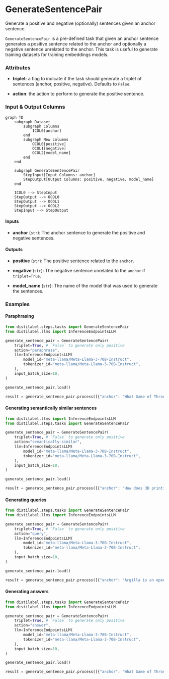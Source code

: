 # GenerateSentencePair


Generate a positive and negative (optionally) sentences given an anchor sentence.



`GenerateSentencePair` is a pre-defined task that given an anchor sentence generates
    a positive sentence related to the anchor and optionally a negative sentence unrelated
    to the anchor. This task is useful to generate training datasets for training embeddings
    models.





### Attributes

- **triplet**: a flag to indicate if the task should generate a triplet of sentences  (anchor, positive, negative). Defaults to `False`.

- **action**: the action to perform to generate the positive sentence.





### Input & Output Columns

``` mermaid
graph TD
	subgraph Dataset
		subgraph Columns
			ICOL0[anchor]
		end
		subgraph New columns
			OCOL0[positive]
			OCOL1[negative]
			OCOL2[model_name]
		end
	end

	subgraph GenerateSentencePair
		StepInput[Input Columns: anchor]
		StepOutput[Output Columns: positive, negative, model_name]
	end

	ICOL0 --> StepInput
	StepOutput --> OCOL0
	StepOutput --> OCOL1
	StepOutput --> OCOL2
	StepInput --> StepOutput

```


#### Inputs


- **anchor** (`str`): The anchor sentence to generate the positive and negative sentences.




#### Outputs


- **positive** (`str`): The positive sentence related to the `anchor`.

- **negative** (`str`): The negative sentence unrelated to the `anchor` if `triplet=True`.

- **model_name** (`str`): The name of the model that was used to generate the sentences.





### Examples


#### Paraphrasing
```python
from distilabel.steps.tasks import GenerateSentencePair
from distilabel.llms import InferenceEndpointsLLM

generate_sentence_pair = GenerateSentencePair(
    triplet=True, # `False` to generate only positive
    action="paraphrase",
    llm=InferenceEndpointsLLM(
        model_id="meta-llama/Meta-Llama-3-70B-Instruct",
        tokenizer_id="meta-llama/Meta-Llama-3-70B-Instruct",
    ),
    input_batch_size=10,
)

generate_sentence_pair.load()

result = generate_sentence_pair.process([{"anchor": "What Game of Thrones villain would be the most likely to give you mercy?"}])
```

#### Generating semantically similar sentences
```python
from distilabel.llms import InferenceEndpointsLLM
from distilabel.steps.tasks import GenerateSentencePair

generate_sentence_pair = GenerateSentencePair(
    triplet=True, # `False` to generate only positive
    action="semantically-similar",
    llm=InferenceEndpointsLLM(
        model_id="meta-llama/Meta-Llama-3-70B-Instruct",
        tokenizer_id="meta-llama/Meta-Llama-3-70B-Instruct",
    ),
    input_batch_size=10,
)

generate_sentence_pair.load()

result = generate_sentence_pair.process([{"anchor": "How does 3D printing work?"}])
```

#### Generating queries
```python
from distilabel.steps.tasks import GenerateSentencePair
from distilabel.llms import InferenceEndpointsLLM

generate_sentence_pair = GenerateSentencePair(
    triplet=True, # `False` to generate only positive
    action="query",
    llm=InferenceEndpointsLLM(
        model_id="meta-llama/Meta-Llama-3-70B-Instruct",
        tokenizer_id="meta-llama/Meta-Llama-3-70B-Instruct",
    ),
    input_batch_size=10,
)

generate_sentence_pair.load()

result = generate_sentence_pair.process([{"anchor": "Argilla is an open-source data curation platform for LLMs. Using Argilla, ..."}])
```

#### Generating answers
```python
from distilabel.steps.tasks import GenerateSentencePair
from distilabel.llms import InferenceEndpointsLLM

generate_sentence_pair = GenerateSentencePair(
    triplet=True, # `False` to generate only positive
    action="answer",
    llm=InferenceEndpointsLLM(
        model_id="meta-llama/Meta-Llama-3-70B-Instruct",
        tokenizer_id="meta-llama/Meta-Llama-3-70B-Instruct",
    ),
    input_batch_size=10,
)

generate_sentence_pair.load()

result = generate_sentence_pair.process([{"anchor": "What Game of Thrones villain would be the most likely to give you mercy?"}])
```




